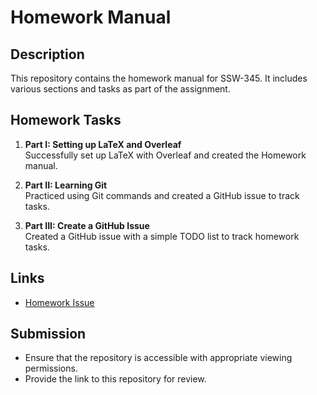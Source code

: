 # Homework Manual

## Description

This repository contains the homework manual for SSW-345. It includes various sections and tasks as part of the assignment.

## Homework Tasks

1. **Part I: Setting up LaTeX and Overleaf**  
   Successfully set up LaTeX with Overleaf and created the Homework manual.

2. **Part II: Learning Git**  
   Practiced using Git commands and created a GitHub issue to track tasks.

3. **Part III: Create a GitHub Issue**  
   Created a GitHub issue with a simple TODO list to track homework tasks.

## Links

- [Homework Issue](https://github.com/cvitanza/SSW-345/issues/1#issue-2523695783)

## Submission

- Ensure that the repository is accessible with appropriate viewing permissions.
- Provide the link to this repository for review.

